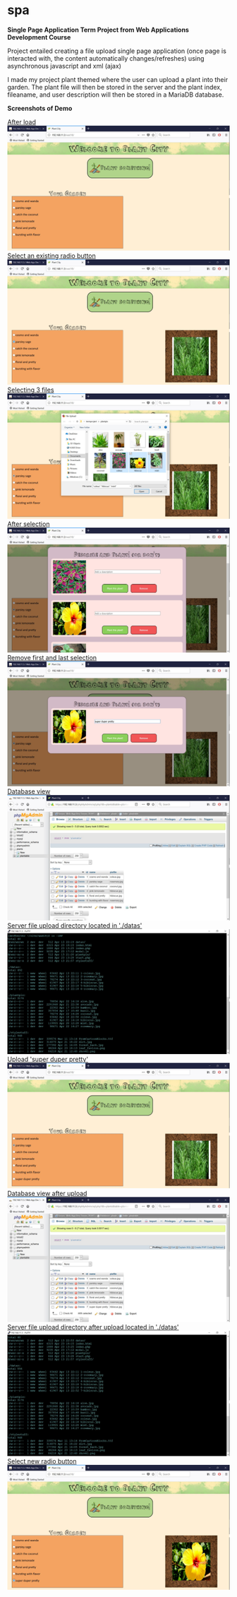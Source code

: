 # spa
<b>Single Page Application Term Project from Web Applications Development Course</b>

Project entailed creating a file upload single page application (once page is interacted with, the content automatically changes/refreshes) using asynchronous javascript and xml (ajax)

I made my project plant themed where the user can upload a plant into their garden. The plant file will then be stored in the server and the plant index, fileaname, and user description will then be stored in a MariaDB database. 

<b>Screenshots of Demo</b>

<u>After load</u>
<img src="screenshots/after load.jpg">
<br>
<u>Select an existing radio button</u>
<img src="screenshots/after radio button.jpg">
<br>
<u>Selecting 3 files</u>
<img src="screenshots/select 3.jpg">
<br>
<u>After selection</u>
<img src="screenshots/after select.jpg">
<br>
<u>Remove first and last selection</u>
<img src="screenshots/after remove.jpg">
<br>
<u>Database view</u>
<img src="screenshots/db before.jpg">
<br>
<u>Server file upload directory located in './datas'</u>
<img src="screenshots/ls before.jpg">
<br>
<u>Upload 'super duper pretty'</u>
<img src="screenshots/after upload.jpg">
<br>
<u>Database view after upload</u>
<img src="screenshots/db after upload.jpg">
<br>
<u>Server file upload directory after upload located in './datas'</u>
<img src="screenshots/ls after.jpg">
<br>
<u>Select new radio button</u>
<img src="screenshots/after upload radio.jpg">
<br>
